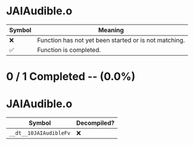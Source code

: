 # JAIAudible.o
| Symbol | Meaning 
| ------------- | ------------- 
| :x: | Function has not yet been started or is not matching. 
| :white_check_mark: | Function is completed. 


# 0 / 1 Completed -- (0.0%)
# JAIAudible.o
| Symbol | Decompiled? |
| ------------- | ------------- |
| `__dt__10JAIAudibleFv` | :x: |
